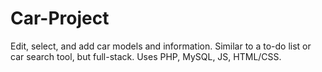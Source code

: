 # Car-Project
Edit, select, and add car models and information. Similar to a to-do list or car search tool, but full-stack. Uses PHP, MySQL, JS, HTML/CSS.
